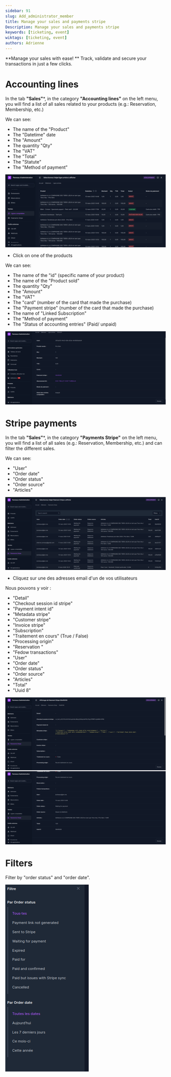 ```yaml
---
sidebar: 91
slug: Add_administrator_member
title: Manage your sales and payments stripe
Description: Manage your sales and payments stripe
keywords: [ticketing, event]
wiktags: [ticketing, event]
authors: Adrienne
---
```


**Manage your sales with ease! ** Track, validate and secure your transactions in just a few clicks.

# Accounting lines

In the tab **"Sales"***, in the category **"Accounting lines"** on the left menu, you will find a list of all sales related to your products (e.g.: Reservation, Membership, etc.)

We can see:

- The name of the "Product"
- The "Datetime" date
- The "Amount"
- The quantity "Qty"
- The "VAT"
- The "Total"
- The "Statute"
- The "Method of payment"


![Accounting lines](/img/pay.png)

- Click on one of the products

We can see:

- The name of the "id" (specific name of your product)
- The name of the "Product sold"
- The quantity "Qty"
- The "Amount"
- The "VAT"
- The "card" (number of the card that made the purchase)
- The "Payment stripe" (number of the card that made the purchase)
- The name of "Linked Subscription"
- The "Method of payment" 
- The "Status of accounting entries" (Paid/ unpaid)

![Accounting lines](/img/pay2.png)


# Stripe payments

In the tab **"Sales"***, in the category **"Payments Stripe"** on the left menu, you will find a list of all sales (e.g.: Reservation, Membership, etc.) and can filter the different sales.

We can see:

- "User"
- "Order date"
- "Order status"
- "Order source"
- "Articles"

![Stripe payments](/img/pay3.png)

- Cliquez sur une des adresses email d'un de vos utilisateurs

Nous pouvons y voir :

- "Detail"
- "Checkout session id stripe"
- "Payment intent id"
- "Metadata stripe"
- "Customer stripe"
- "Invoice stripe"
- "Subscription"
- "Traitement en cours" (True / False)
- "Processing origin" 
- "Reservation "
- "Fedow transactions"
- "User"
- "Order date" 
- "Order status"
- "Order source" 
- "Articles"
- "Total"
- "Uuid 8" 

![Stripe payments](/img/pay4.png)
![Stripe payments](/img/pay5.png)


# Filters

Filter by "order status" and "order date".

![Stripe payments](/img/pay6.png)